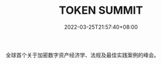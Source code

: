 ﻿---
weight: 
title: "TOKEN SUMMIT"
description: "全球首个关于加密数字资产经济学、法规及最佳实践案例的峰会"
date: 2022-03-25T21:57:40+08:00
lastmod: 2022-03-25T16:45:40+08:00
draft: false
authors: ["Metabd"]
featuredImage: "token-summit.jpg"
link: ""
tags: ["元宇宙社区","TOKEN SUMMIT"]
categories: ["navigation"]
navigation: ["元宇宙社区"]
lightgallery: true
toc: true
pinned: false
recommend: false
recommend1: false
---
全球首个关于加密数字资产经济学、法规及最佳实践案例的峰会。

